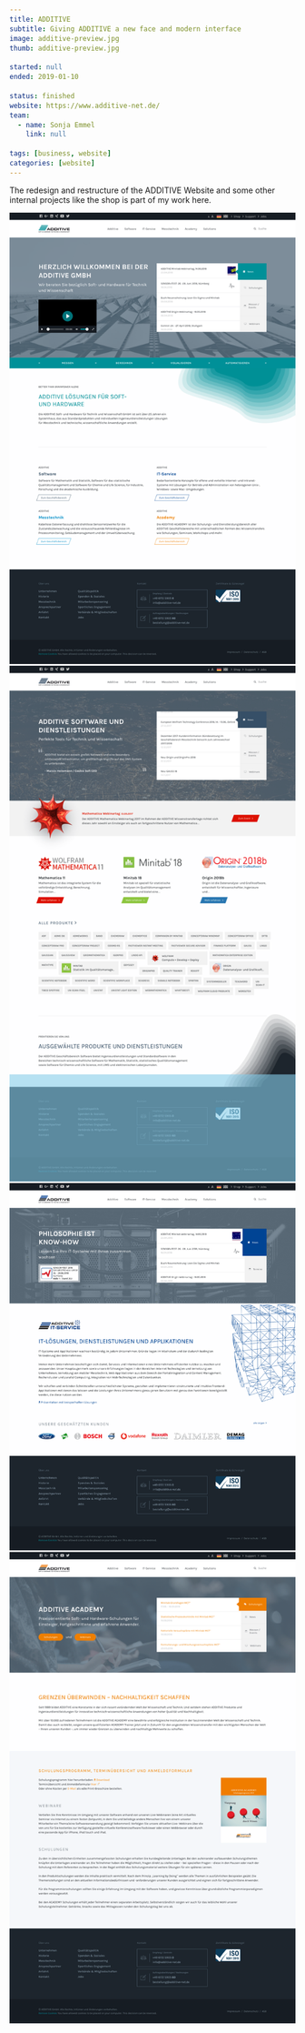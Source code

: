 ```yaml
---
title: ADDITIVE
subtitle: Giving ADDITIVE a new face and modern interface
image: additive-preview.jpg
thumb: additive-preview.jpg

started: null
ended: 2019-01-10

status: finished
website: https://www.additive-net.de/
team:
  - name: Sonja Emmel
    link: null

tags: [business, website]
categories: [website]
---
```


The redesign and restructure of the ADDITIVE Website and some other internal
projects like the shop is part of my work here.

![ADDITIVE](additive-01.png) ![ADDITIVE](additive-02.png)
![ADDITIVE](additive-03.png) ![ADDITIVE](additive-04.png)
